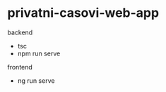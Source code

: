 # privatni-casovi-web-app

backend <br>
  - tsc <br>
  - npm run serve

frontend <br>
  - ng run serve
